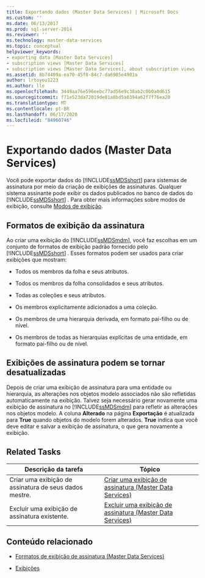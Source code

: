 ```yaml
---
title: Exportando dados (Master Data Services) | Microsoft Docs
ms.custom: ''
ms.date: 06/13/2017
ms.prod: sql-server-2014
ms.reviewer: ''
ms.technology: master-data-services
ms.topic: conceptual
helpviewer_keywords:
- exporting data [Master Data Services]
- subscription views [Master Data Services]
- subscription views [Master Data Services], about subscription views
ms.assetid: 8b74409a-ea70-45f8-84c7-da6905e4901a
author: lrtoyou1223
ms.author: lle
ms.openlocfilehash: 3449aa76e596eebc77ad56e9c38ab2c0b0a0d615
ms.sourcegitcommit: f71e523da72019de81a8bd5a0394a62f7f76ea20
ms.translationtype: MT
ms.contentlocale: pt-BR
ms.lasthandoff: 06/17/2020
ms.locfileid: "84960746"
---
```

# <a name="exporting-data-master-data-services"></a>Exportando dados (Master Data Services)
  Você pode exportar dados do [!INCLUDE[ssMDSshort](../includes/ssmdsshort-md.md)] para sistemas de assinatura por meio da criação de exibições de assinaturas. Qualquer sistema assinante pode exibir os dados publicados no banco de dados do [!INCLUDE[ssMDSshort](../includes/ssmdsshort-md.md)] . Para obter mais informações sobre modos de exibição, consulte [Modos de exibição](../relational-databases/views/views.md).  
  
## <a name="subscription-view-formats"></a>Formatos de exibição da assinatura  
 Ao criar uma exibição do [!INCLUDE[ssMDSmdm](../includes/ssmdsmdm-md.md)], você faz escolhas em um conjunto de formatos de exibição padrão fornecido pelo [!INCLUDE[ssMDSshort](../includes/ssmdsshort-md.md)] . Esses formatos podem ser usados para criar exibições que mostram:  
  
-   Todos os membros da folha e seus atributos.  
  
-   Todos os membros da folha consolidados e seus atributos.  
  
-   Todas as coleções e seus atributos.  
  
-   Os membros explicitamente adicionados a uma coleção.  
  
-   Os membros de uma hierarquia derivada, em formato pai-filho ou de nível.  
  
-   Os membros de todas as hierarquias explícitas de uma entidade, em formato pai-filho ou de nível.  
  
## <a name="subscription-views-can-become-out-of-date"></a>Exibições de assinatura podem se tornar desatualizadas  
 Depois de criar uma exibição de assinatura para uma entidade ou hierarquia, as alterações nos objetos modelo associados não são refletidas automaticamente na exibição. Talvez seja necessário gerar novamente uma exibição de assinatura no [!INCLUDE[ssMDSmdm](../includes/ssmdsmdm-md.md)] para refletir as alterações nos objetos modelo. A coluna **Alterado** na página **Exportação** é atualizada para **True** quando objetos do modelo forem alterados. **True** indica que você deve editar e salvar a exibição de assinatura, o que gera novamente a exibição.  
  
## <a name="related-tasks"></a>Related Tasks  
  
|Descrição da tarefa|Tópico|  
|----------------------|-----------|  
|Criar uma exibição de assinatura de seus dados mestre.|[Criar uma exibição de assinatura &#40;Master Data Services&#41;](create-a-subscription-view-to-export-data-master-data-services.md)|  
|Excluir uma exibição de assinatura existente.|[Excluir uma exibição de assinatura &#40;Master Data Services&#41;](../../2014/master-data-services/delete-a-subscription-view-master-data-services.md)|  
  
## <a name="related-content"></a>Conteúdo relacionado  
  
-   [Formatos de exibição de assinatura &#40;Master Data Services&#41;](../../2014/master-data-services/subscription-view-formats-master-data-services.md)  
  
-   [Exibições](../relational-databases/views/views.md)  
  
  
